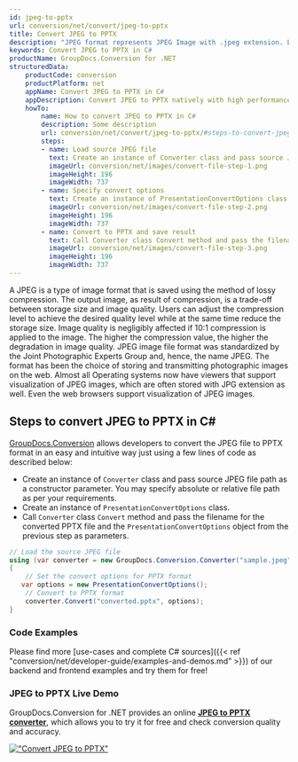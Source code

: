 ```yaml
---
id: jpeg-to-pptx
url: conversion/net/convert/jpeg-to-pptx
title: Convert JPEG to PPTX
description: "JPEG format represents JPEG Image with .jpeg extension. Learn how to convert JPEG to PPTX file programmatically in C# language using GroupDocs.Conversion for .NET library."
keywords: Convert JPEG to PPTX in C#
productName: GroupDocs.Conversion for .NET
structuredData:
    productCode: conversion
    productPlatform: net
    appName: Convert JPEG to PPTX in C#
    appDescription: Convert JPEG to PPTX natively with high performance using C# language and server side GroupDocs.Conversion for .NET APIs, without the use of any software like Microsoft or Open Office.
    howTo:
        name: How to convert JPEG to PPTX in C# 
        description: Some description
        url: conversion/net/convert/jpeg-to-pptx/#steps-to-convert-jpeg-to-pptx-in-c
        steps:
        - name: Load source JPEG file 
          text: Create an instance of Converter class and pass source JPEG file path as a constructor parameter. You may specify absolute or relative file path as per your requirements. 
          imageUrl: conversion/net/images/convert-file-step-1.png
          imageHeight: 196
          imageWidth: 737
        - name: Specify convert options 
          text: Create an instance of PresentationConvertOptions class.
          imageUrl: conversion/net/images/convert-file-step-2.png
          imageHeight: 196
          imageWidth: 737
        - name: Convert to PPTX and save result 
          text: Call Converter class Convert method and pass the filename for the converted HTML file and the PresentationConvertOptions object from the previous step as parameters.
          imageUrl: conversion/net/images/convert-file-step-3.png
          imageHeight: 196
          imageWidth: 737
---
```


A JPEG is a type of image format that is saved using the method of lossy compression. The output image, as result of compression, is a trade-off between storage size and image quality. Users can adjust the compression level to achieve the desired quality level while at the same time reduce the storage size. Image quality is negligibly affected if 10:1 compression is applied to the image.  The higher the compression value, the higher the degradation in image quality. JPEG image file format was standardized by the Joint Photographic Experts Group and, hence, the name JPEG. The format has been the choice of storing and transmitting photographic images on the web. Almost all Operating systems now have viewers that support visualization of JPEG images, which are often stored with JPG extension as well. Even the web browsers support visualization of JPEG images.

## Steps to convert JPEG to PPTX in C#

[GroupDocs.Conversion](https://products.groupdocs.com/conversion/net) allows developers to convert the JPEG file to PPTX format in an easy and intuitive way just using a few lines of code as described below:

* Create an instance of `Converter` class and pass source JPEG file path as a constructor parameter. You may specify absolute or relative file path as per your requirements. 
* Create an instance of `PresentationConvertOptions` class.
* Call `Converter` class `Convert` method and pass the filename for the converted PPTX file and the `PresentationConvertOptions` object from the previous step as parameters.

```csharp
// Load the source JPEG file
using (var converter = new GroupDocs.Conversion.Converter("sample.jpeg"))
{
    // Set the convert options for PPTX format
   var options = new PresentationConvertOptions();
    // Convert to PPTX format
    converter.Convert("converted.pptx", options);
}
```

### Code Examples

Please find more [use-cases and complete C# sources]({{< ref "conversion/net/developer-guide/examples-and-demos.md" >}}) of our backend and frontend examples and try them for free!

### JPEG to PPTX Live Demo

GroupDocs.Conversion for .NET provides an online [**JPEG to PPTX converter**](https://products.groupdocs.app/conversion/jpeg-to-pptx), which allows you to try it for free and check conversion quality and accuracy.

[!["Convert JPEG to PPTX"](conversion/net/images/convert-to-pptx/convert-jpeg-to-pptx.png)](https://products.groupdocs.app/conversion/jpeg-to-pptx)